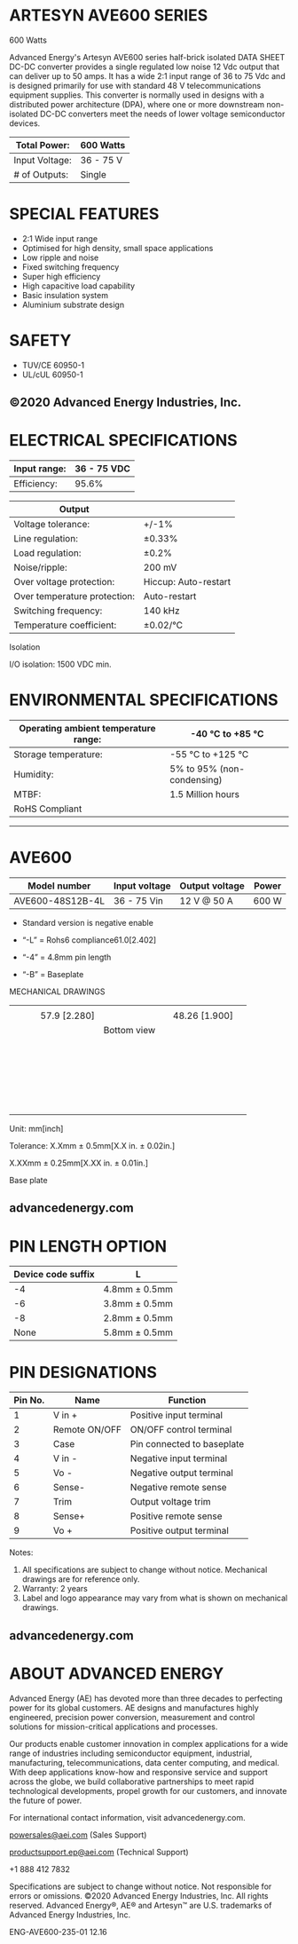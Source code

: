 # ARTESYN AVE600 SERIES

600 Watts

Advanced Energy's Artesyn AVE600 series half-brick isolated DATA SHEET DC-DC converter provides a single regulated low noise 12 Vdc output that can deliver up to 50 amps. It has a wide 2:1 input range of 36 to 75 Vdc and is designed primarily for use with standard 48 V telecommunications equipment supplies. This converter is normally used in designs with a distributed power architecture (DPA), where one or more downstream non-isolated DC-DC converters meet the needs of lower voltage semiconductor devices.

|Total Power:|600 Watts|
|---|---|
|Input Voltage:|36 - 75 V|
|# of Outputs:|Single|

# SPECIAL FEATURES

- 2:1 Wide input range
- Optimised for high density, small space applications
- Low ripple and noise
- Fixed switching frequency
- Super high efficiency
- High capacitive load capability
- Basic insulation system
- Aluminium substrate design

# SAFETY

- TUV/CE 60950-1
- UL/cUL 60950-1

©2020 Advanced Energy Industries, Inc.
---
# ELECTRICAL SPECIFICATIONS

|Input range:|36 - 75 VDC|
|---|---|
|Efficiency:|95.6%|

|Output| |
|---|---|
|Voltage tolerance:|+/-1%|
|Line regulation:|±0.33%|
|Load regulation:|±0.2%|
|Noise/ripple:|200 mV|
|Over voltage protection:|Hiccup: Auto-restart|
|Over temperature protection:|Auto-restart|
|Switching frequency:|140 kHz|
|Temperature coefficient:|±0.02/°C|

Isolation

I/O isolation:
1500 VDC min.

# ENVIRONMENTAL SPECIFICATIONS

|Operating ambient temperature range:|-40 °C to +85 °C|
|---|---|
|Storage temperature:|-55 °C to +125 °C|
|Humidity:|5% to 95% (non-condensing)|
|MTBF:|1.5 Million hours|
|RoHS Compliant| |
---
# AVE600

|Model number|Input voltage|Output voltage|Power|
|---|---|---|---|
|AVE600-48S12B-4L|36 - 75 Vin|12 V @ 50 A|600 W|

- Standard version is negative enable

- “-L” = Rohs6 compliance61.0[2.402]

- “-4” = 4.8mm pin length

- “-B” = Baseplate

MECHANICAL DRAWINGS

| | | | | | | | |
|---|---|---|---|---|---|---|---|
| | | | | | | | |
| | | |57.9 [2.280]| | |48.26 [1.900]| |
| | | | |Bottom view| | | |
| | | | | | | | |
| | | | | | | | |
| | | | | | | | |
| | | | | | | | |
| | | | | | | | |
| | | | | | | | |
| | | | | | | | |
| | | | | | | | |
| | | | | | | | |
| | | | | | | | |
| | | | | | | | |
| | | | | | | | |
| | | | | | | | |
| | | | | | | | |
| | | | | | | | |
| | | | | | | | |
| | | | | | | | |
| | | | | | | | |
| | | | | | | | |
| | | | | | | | |
| | | | | | | | |
| | | | | | | | |
| | | | | | | | |

Unit: mm[inch]

Tolerance: X.Xmm ± 0.5mm[X.X in. ± 0.02in.]

X.XXmm ± 0.25mm[X.XX in. ± 0.01in.]

Base plate

advancedenergy.com
---
# PIN LENGTH OPTION

|Device code suffix|L|
|---|---|
|-4|4.8mm ± 0.5mm|
|-6|3.8mm ± 0.5mm|
|-8|2.8mm ± 0.5mm|
|None|5.8mm ± 0.5mm|

# PIN DESIGNATIONS

|Pin No.|Name|Function|
|---|---|---|
|1|V in +|Positive input terminal|
|2|Remote ON/OFF|ON/OFF control terminal|
|3|Case|Pin connected to baseplate|
|4|V in -|Negative input terminal|
|5|Vo -|Negative output terminal|
|6|Sense-|Negative remote sense|
|7|Trim|Output voltage trim|
|8|Sense+|Positive remote sense|
|9|Vo +|Positive output terminal|

Notes:

1. All specifications are subject to change without notice. Mechanical drawings are for reference only.
2. Warranty: 2 years
3. Label and logo appearance may vary from what is shown on mechanical drawings.

advancedenergy.com
---
# ABOUT ADVANCED ENERGY

Advanced Energy (AE) has devoted more than three decades to perfecting power for its global customers. AE designs and manufactures highly engineered, precision power conversion, measurement and control solutions for mission-critical applications and processes.

Our products enable customer innovation in complex applications for a wide range of industries including semiconductor equipment, industrial, manufacturing, telecommunications, data center computing, and medical. With deep applications know-how and responsive service and support across the globe, we build collaborative partnerships to meet rapid technological developments, propel growth for our customers, and innovate the future of power.

For international contact information, visit advancedenergy.com.

powersales@aei.com (Sales Support)

productsupport.ep@aei.com (Technical Support)

+1 888 412 7832

Specifications are subject to change without notice. Not responsible for errors or omissions. ©2020 Advanced Energy Industries, Inc. All rights reserved. Advanced Energy®, AE® and Artesyn™ are U.S. trademarks of Advanced Energy Industries, Inc.

ENG-AVE600-235-01 12.16